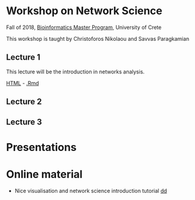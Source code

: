 # Workshop on Network Science

Fall of 2018, [Bioinformatics Master Program](https://bioinfo-grad.gr), University of Crete

This workshop is taught by Christoforos Nikolaou and Savvas Paragkamian


## Lecture 1

This lecture will be the introduction in networks analysis.

[HTML](workshop_1.html) - [.Rmd](workshop_1.Rmd)

## Lecture 2

## Lecture 3


# Presentations

# Online material

* Nice visualisation and network science introduction tutorial [dd](http://kateto.net/network-visualization)
  